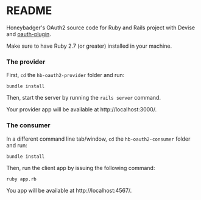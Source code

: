# README

Honeybadger's OAuth2 source code for Ruby and Rails project with Devise and [oauth-plugin](https://github.com/pelle/oauth-plugin).

Make sure to have Ruby 2.7 (or greater) installed in your machine.

### The provider

First, `cd` the `hb-oauth2-provider` folder and run:

```
bundle install
```

Then, start the server by running the `rails server` command.

Your provider app will be available at http://localhost:3000/.

### The consumer
In a different command line tab/window, `cd` the `hb-oauth2-consumer` folder and run:

```
bundle install
```

Then, run the client app by issuing the following command:

```
ruby app.rb
```

You app will be available at http://localhost:4567/.